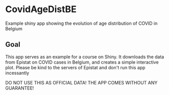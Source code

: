 # CovidAgeDistBE
Example shiny app showing the evolution of age distribution of COVID in Belgium

## Goal

This app serves as an example for a course on Shiny. It downloads the data from Epistat on COVID cases in Belgium, and creates a simple interactive plot. Please be kind to the servers of Epistat and don't run this app incessantly

DO NOT USE THIS AS OFFICIAL DATA! THE APP COMES WITHOUT ANY GUARANTEE!
